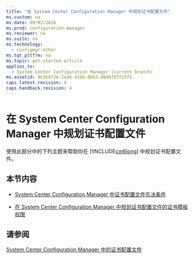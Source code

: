 ```yaml
---
title: "在 System Center Configuration Manager 中规划证书配置文件"
ms.custom: na
ms.date: 09/02/2016
ms.prod: configuration-manager
ms.reviewer: na
ms.suite: na
ms.technology: 
  - configmgr-other
ms.tgt_pltfrm: na
ms.topic: get-started-article
applies_to: 
  - System Center Configuration Manager (current branch)
ms.assetid: 9e3b4726-2ea0-41bb-8bb3-86dbf87f15f1
caps.latest.revision: 4
caps.handback.revision: 4
---
```

# 在 System Center Configuration Manager 中规划证书配置文件
使用此部分中的下列主题来帮助你在 [!INCLUDE[cm6long](../LocTest/includes/cm6long_md.md)] 中规划证书配置文件。  
  
## 本节内容  
  
-   [System Center Configuration Manager 中证书配置文件先决条件](../LocTest/Prerequisites-for-certificate-profiles-in-System-Center-Configuration-Manager.md)  
  
-   [在 System Center Configuration Manager 中规划证书配置文件的证书模板权限](../LocTest/Planning-for-certificate-template-permissions-for-certificate-profiles-in-System-Center-Configuration-Manager.md)  
  
## 请参阅  
 [System Center Configuration Manager 中的证书配置文件](../LocTest/Certificate-profiles-in-System-Center-Configuration-Manager.md)